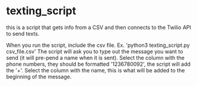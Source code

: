 # texting_script
this is a script that gets info from a CSV and then connects to the Twilio API to send texts. 

When you run the script, include the csv file. Ex. 'python3 texting_script.py csv_file.csv'
The script will ask you to type out the message you want to send (it will pre-pend a name when it is sent).
Select the column with the phone numbers, they should be formatted '1236780092', the script will add the '+'.
Select the column with the name, this is what will be added to the beginning of the message. 
